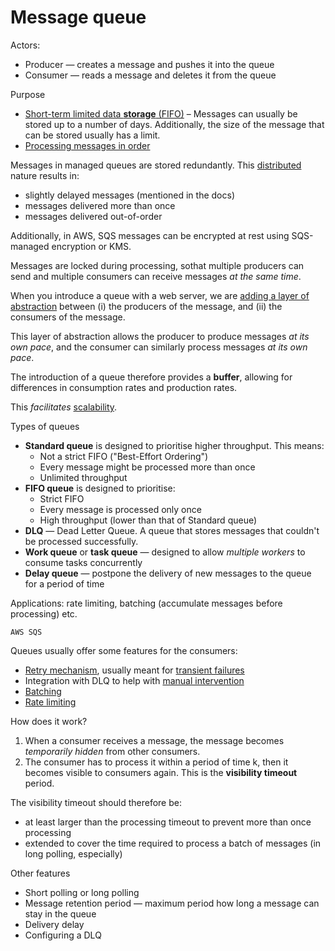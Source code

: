 # Message queue

Actors:
* Producer — creates a message and pushes it into the queue
* Consumer — reads a message and deletes it from the queue

Purpose
* [Short-term limited data **storage** (FIFO)](../core-functionalities/data-storage.md) – Messages can usually be stored up to a number of days. Additionally, the size of the message that can be stored usually has a limit. 
* [Processing messages in order](../core-functionalities/concurrency-control.md)

Messages in managed queues are stored redundantly. This [distributed](../strategies/distributed.md) nature results in:
* slightly delayed messages (mentioned in the docs)
* messages delivered more than once
* messages delivered out-of-order

Additionally, in AWS, SQS messages can be encrypted at rest using SQS-managed encryption or KMS.

Messages are locked during processing, sothat multiple producers can send and multiple consumers can receive messages _at the same time_.

When you introduce a queue with a web server, we are [adding a layer of abstraction](../strategies/adding-layer-of-abstraction.md) between (i) the producers of the message, and (ii) the consumers of the message. 

This layer of abstraction allows the producer to produce messages _at its own pace_, and the consumer can similarly process messages _at its own pace_.

The introduction of a queue therefore provides a **buffer**, allowing for differences in consumption rates and production rates.

This _facilitates_ [scalability](../goals/scalability.md).

Types of queues

* **Standard queue** is designed to prioritise higher throughput. This means:
  * Not a strict FIFO ("Best-Effort Ordering")
  * Every message might be processed more than once
  * Unlimited throughput
* **FIFO queue** is designed to prioritise:
  * Strict FIFO
  * Every message is processed only once
  * High throughput (lower than that of Standard queue)
* **DLQ** — Dead Letter Queue. A queue that stores messages that couldn't be processed successfully.
* **Work queue** or **task queue** — designed to allow _multiple workers_ to consume tasks concurrently
* **Delay queue** — postpone the delivery of new messages to the queue for a period of time

Applications: rate limiting, batching (accumulate messages before processing) etc.

~~~admonish example
AWS SQS
~~~

Queues usually offer some features for the consumers:
- [Retry mechanism](../strategies/retry-mechanism.md), usually meant for [transient failures](../failures.md)
- Integration with DLQ to help with [manual intervention](../strategies/manual-intervention.md)
- [Batching](../strategies/batching.md)
- [Rate limiting](../strategies/rate-limiting.md)

How does it work?
1. When a consumer receives a message, the message becomes _temporarily hidden_ from other consumers.
2. The consumer has to process it within a period of time k, then it becomes visible to consumers again. This is the **visibility timeout** period.

The visibility timeout should therefore be:
* at least larger than the processing timeout to prevent more than once processing
* extended to cover the time required to process a batch of messages (in long polling, especially)

Other features
* Short polling or long polling
* Message retention period — maximum period how long a message can stay in the queue
* Delivery delay
* Configuring a DLQ
